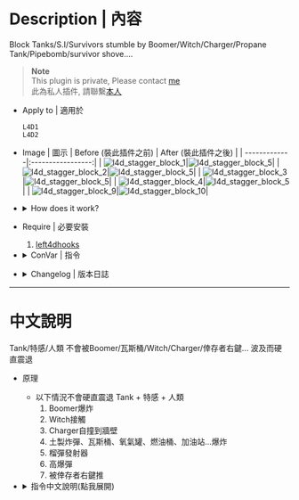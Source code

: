 # Description | 內容
Block Tanks/S.I/Survivors stumble by Boomer/Witch/Charger/Propane Tank/Pipebomb/survivor shove....

> __Note__ <br/>
This plugin is private, Please contact [me](/#私人插件列表-private-plugins-list)<br/>
此為私人插件, 請聯繫[本人](/#私人插件列表-private-plugins-list)

* Apply to | 適用於
    ```
    L4D1
    L4D2
    ```

* Image | 圖示
    | Before (裝此插件之前)  			| After (裝此插件之後) |
    | -------------|:-----------------:|
    | ![l4d_stagger_block_1](image/l4d_stagger_block_1.gif)|![l4d_stagger_block_5](image/l4d_stagger_block_5.gif)|
    | ![l4d_stagger_block_2](image/l4d_stagger_block_2.gif)|![l4d_stagger_block_5](image/l4d_stagger_block_6.gif)|
    | ![l4d_stagger_block_3](image/l4d_stagger_block_3.gif)|![l4d_stagger_block_5](image/l4d_stagger_block_7.gif)|
    | ![l4d_stagger_block_4](image/l4d_stagger_block_4.gif)|![l4d_stagger_block_5](image/l4d_stagger_block_8.gif)|
    | ![l4d_stagger_block_9](image/l4d_stagger_block_9.gif)|![l4d_stagger_block_10](image/l4d_stagger_block_10.gif)|

* <details><summary>How does it work?</summary>

    * Block Tanks + S.I + Survivors stagger by
        * Boomer explosion
        * Witch running and stagget anyone that blocks her way 
        * When a Charger impacts a wall or object after charging, but not when carrying a Survivor
        * PipeBomb、OxyTank、PropTank、FuelBarrel.... explosion
        * Grenade Launcher
        * Explosive Bullet
        * Shove by survivor m2
</details>

* Require | 必要安裝
    1. [left4dhooks](https://forums.alliedmods.net/showthread.php?t=321696)

* <details><summary>ConVar | 指令</summary>

    * cfg/sourcemod/l4d_stagger_block.cfg
        ```php
        // 0=Plugin off, 1=Plugin on.
        l4d_stagger_block_enable "1"

        // Prevent Smoker stagger by 1=Boomer, 2=Witch, 4=Charger, 8=Grenade Launcher, 16=Explosive Bullet, 32=PipeBomb, 64=OxyTank, 128=PropTank, 256=FuelBarrel, 512=Other Object, 1024=Survivors shove. Add numbers together (2047=All, 0=Off)
        l4d_stagger_block_smoker_flag "2047"

        // Prevent Boomer stagger by 1=Boomer, 2=Witch, 4=Charger, 8=Grenade Launcher, 16=Explosive Bullet, 32=PipeBomb, 64=OxyTank, 128=PropTank, 256=FuelBarrel, 512=Other Object, 1024=Survivors shove. Add numbers together (2047=All, 0=Off)
        l4d_stagger_block_boomer_flag "2047"

        // Prevent Hunter stagger by 1=Boomer, 2=Witch, 4=Charger, 8=Grenade Launcher, 16=Explosive Bullet, 32=PipeBomb, 64=OxyTank, 128=PropTank, 256=FuelBarrel, 512=Other Object, 1024=Survivors shove. Add numbers together (2047=All, 0=Off)
        l4d_stagger_block_hunter_flag "2047"

        // Prevent Spitter stagger by 1=Boomer, 2=Witch, 4=Charger, 8=Grenade Launcher, 16=Explosive Bullet, 32=PipeBomb, 64=OxyTank, 128=PropTank, 256=FuelBarrel, 512=Other Object, 1024=Survivors shove. Add numbers together (2047=All, 0=Off)
        l4d_stagger_block_spitter_flag "2047"

        // Prevent Jockey stagger by 1=Boomer, 2=Witch, 4=Charger, 8=Grenade Launcher, 16=Explosive Bullet, 32=PipeBomb, 64=OxyTank, 128=PropTank, 256=FuelBarrel, 512=Other Object, 1024=Survivors shove. Add numbers together (2047=All, 0=Off)
        l4d_stagger_block_jockey_flag "2047"

        // Prevent Charger stagger by 1=Boomer, 2=Witch, 4=Charger, 16=Explosive Bullet, 32=PipeBomb, 64=OxyTank, 128=PropTank, 256=FuelBarrel, 512=Other Object. Add numbers together (1015=All, 0=Off)
        l4d_stagger_block_charger_flag "1015"

        // Prevent Tank stagger by 1=Boomer, 2=Witch, 4=Charger, 32=PipeBomb, 64=OxyTank, 128=PropTank, 256=FuelBarrel, 512=Other Object. Add numbers together (999=All, 0=Off)
        l4d_stagger_block_tank_flag "999"

        // Prevent Survivor stagger by 1=Boomer, 2=Witch, 4=Charger, 32=PipeBomb, 64=OxyTank, 128=PropTank, 256=FuelBarrel, 512=Other Object. Add numbers together (999=All, 0=Off)
        l4d_stagger_block_survivor_flag "999"
        ```
</details>

* <details><summary>Changelog | 版本日誌</summary>

    * v1.2 (2024-11-9)
        * Add block survivor shove 
        * Update cvars

    * v1.1 (2024-1-14)
        * Add Grenade Launcher, Explosive bullet

    * v1.0 (2024-1-13)
        * Initial Release
</details>

- - - -
# 中文說明
Tank/特感/人類 不會被Boomer/瓦斯桶/Witch/Charger/倖存者右鍵... 波及而硬直震退

* 原理
    * 以下情況不會硬直震退 Tank + 特感 + 人類
        1. Boomer爆炸
        2. Witch接觸
        3. Charger自撞到牆壁
        4. 土製炸彈、瓦斯桶、氧氣罐、燃油桶、加油站...爆炸
        5. 榴彈發射器
        6. 高爆彈
        7. 被倖存者右鍵推

* <details><summary>指令中文說明(點我展開)</summary>

    * cfg/sourcemod/l4d_stagger_block.cfg
        ```php
        // 0=關閉插件, 1=啟動插件
        l4d_stagger_block_enable "1"

        // Smoker不會被以下情況硬質震退 1=Boomer, 2=Witch, 4=Charger, 8=榴彈, 16=高爆彈, 32=土製炸彈, 64=氧氣罐, 128=瓦斯桶, 256=燃油桶, 512=其他物件, 1024=被倖存者推. 數字相加 (0=關閉, 2047=全部)
        l4d_stagger_block_smoker_flag "2047"

        // Boomer不會被以下情況硬質震退 1=Boomer, 2=Witch, 4=Charger, 8=榴彈, 16=高爆彈, 32=土製炸彈, 64=氧氣罐, 128=瓦斯桶, 256=燃油桶, 512=其他物件, 1024=被倖存者推. 數字相加 (0=關閉, 2047=全部)
        l4d_stagger_block_boomer_flag "2047"

        // Hunter不會被以下情況硬質震退 1=Boomer, 2=Witch, 4=Charger, 8=榴彈, 16=高爆彈, 32=土製炸彈, 64=氧氣罐, 128=瓦斯桶, 256=燃油桶, 512=其他物件, 1024=被倖存者推. 數字相加 (0=關閉, 2047=全部)
        l4d_stagger_block_hunter_flag "2047"

        // Spitter不會被以下情況硬質震退 1=Boomer, 2=Witch, 4=Charger, 8=榴彈, 16=高爆彈, 32=土製炸彈, 64=氧氣罐, 128=瓦斯桶, 256=燃油桶, 512=其他物件, 1024=被倖存者推. 數字相加 (0=關閉, 2047=全部)
        l4d_stagger_block_spitter_flag "2047"

        // Jockey不會被以下情況硬質震退 1=Boomer, 2=Witch, 4=Charger, 8=榴彈, 16=高爆彈, 32=土製炸彈, 64=氧氣罐, 128=瓦斯桶, 256=燃油桶, 512=其他物件, 1024=被倖存者推. 數字相加 (0=關閉, 2047=全部)
        l4d_stagger_block_jockey_flag "2047"

        // Charger不會被以下情況硬質震退 1=Boomer, 2=Witch, 4=Charger, 16=高爆彈, 32=土製炸彈, 64=氧氣罐, 128=瓦斯桶, 256=燃油桶, 512=其他物件. 數字相加 (0=關閉, 1015=全部)
        l4d_stagger_block_charger_flag "1015"

        // Tank不會被以下情況硬質震退 1=Boomer, 2=Witch, 4=Charger, 32=土製炸彈, 64=氧氣罐, 128=瓦斯桶, 256=燃油桶, 512=其他物件. 數字相加 (0=關閉, 999=全部)
        l4d_stagger_block_tank_flag "999"

        // Survivor不會被以下情況硬質震退 1=Boomer, 2=Witch, 4=Charger, 32=土製炸彈, 64=氧氣罐, 128=瓦斯桶, 256=燃油桶, 512=其他物件. 數字相加 (0=關閉, 999=全部)
        l4d_stagger_block_survivor_flag "999"
        ```
</details>